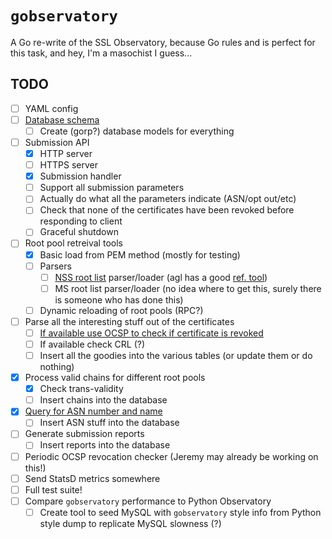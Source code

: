 # `gobservatory`

A Go re-write of the SSL Observatory, because Go rules and is perfect for this task, and
hey, I'm a masochist I guess...

## TODO

- [ ] YAML config
- [ ] [Database schema](https://github.com/rolandshoemaker/gobservatory/blob/master/schema.sql)
  - [ ] Create (gorp?) database models for everything
- [ ] Submission API
  - [x] HTTP server
  - [ ] HTTPS server
  - [x] Submission handler
  - [ ] Support all submission parameters
  - [ ] Actually do what all the parameters indicate (ASN/opt out/etc)
  - [ ] Check that none of the certificates have been revoked before responding to client
  - [ ] Graceful shutdown
- [ ] Root pool retreival tools
  - [x] Basic load from PEM method (mostly for testing)
  - [ ] Parsers
    - [ ] [NSS root list](https://hg.mozilla.org/mozilla-central/raw-file/tip/security/nss/lib/ckfw/builtins/certdata.txt) parser/loader (agl has a good [ref. tool](https://github.com/agl/extract-nss-root-certs))
    - [ ] MS root list parser/loader (no idea where to get this, surely there is someone who has done this)
  - [ ] Dynamic reloading of root pools (RPC?)
- [ ] Parse all the interesting stuff out of the certificates
  - [ ] [If available use OCSP to check if certificate is revoked](https://github.com/rolandshoemaker/gobservatory/blob/master/external/ocspChecker/ocsp.go)
  - [ ] If available check CRL (?)
  - [ ] Insert all the goodies into the various tables (or update them or do nothing)
- [x] Process valid chains for different root pools
  - [x] Check trans-validity
  - [ ] Insert chains into the database
- [x] [Query for ASN number and name](https://github.com/rolandshoemaker/gobservatory/blob/master/external/asnFinder/asn.go)
  - [ ] Insert ASN stuff into the database
- [ ] Generate submission reports
  - [ ] Insert reports into the database
- [ ] Periodic OCSP revocation checker (Jeremy may already be working on this!)
- [ ] Send StatsD metrics somewhere
- [ ] Full test suite!
- [ ] Compare `gobservatory` performance to Python Observatory
  - [ ] Create tool to seed MySQL with `gobservatory` style info from Python style dump to replicate MySQL slowness (?)
